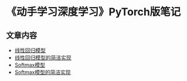 # 《动手学习深度学习》PyTorch版笔记
## 文章内容
- [线性回归模型](https://kolibreath.github.io/learning-pytorch/线性回归模型.html)
- [线性回归模型的简洁实现](https://kolibreath.github.io/learning-pytorch/线性回归模型的简洁实现.html)
- [Softmax模型](https://kolibreath.github.io/learning-pytorch/Softmax模型.html)
- [Softmax模型的简洁实现](https://kolibreath.github.io/learning-pytorch/Softmax的简洁实现.html)